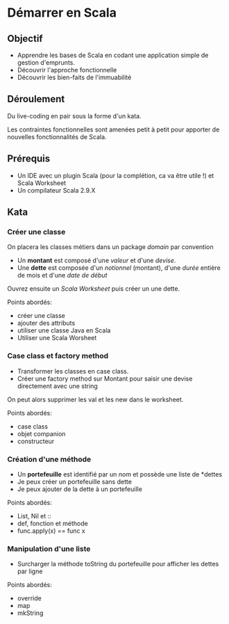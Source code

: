 # Démarrer en Scala
## Objectif
* Apprendre les bases de Scala en codant une application simple de gestion d'emprunts. 
* Découvrir l'approche fonctionnelle
* Découvrir les bien-faits de l'immuabilité

## Déroulement
Du live-coding en pair sous la forme d'un kata. 

Les contraintes fonctionnelles sont amenées petit à petit pour apporter de nouvelles fonctionnalités de Scala.

## Prérequis
* Un IDE avec un plugin Scala (pour la complétion, ca va être utile !) et Scala Worksheet
* Un compilateur Scala 2.9.X

## Kata
### Créer une classe
On placera les classes métiers dans un package *domain* par convention

* Un **montant** est composé d'une *valeur* et d'une *devise*.
* Une **dette** est composée d'un *notionnel* (montant), d'une *durée* entière de mois et d'une *date de début*

Ouvrez ensuite un *Scala Worksheet* puis créer un une dette.


Points abordés:

* créer une classe
* ajouter des attributs
* utiliser une classe Java en Scala
* Utiliser une Scala Worsheet

### Case class et factory method
* Transformer les classes en case class.
* Créer une factory method sur Montant pour saisir une devise directement avec une string


On peut alors supprimer les val et les new dans le worksheet.

Points abordés:

* case class
* objet companion
* constructeur

### Création d'une méthode
* Un **portefeuille** est identifié par un *nom* et possède une liste de *dettes
* Je peux créer un portefeuille sans dette
* Je peux ajouter de la dette à un portefeuille

Points abordés:

* List, Nil et ::
* def, fonction et méthode
* func.apply(x) == func x

### Manipulation d'une liste
* Surcharger la méthode toString du portefeuille pour afficher les dettes par ligne

Points abordés:

* override
* map 
* mkString